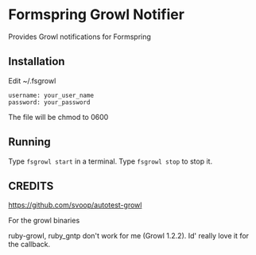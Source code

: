 # Formspring Growl Notifier

Provides Growl notifications for Formspring

## Installation

Edit ~/.fsgrowl

    username: your_user_name
    password: your_password

The file will be chmod to 0600

## Running

Type `fsgrowl start` in a terminal. Type `fsgrowl stop` to stop it.


## CREDITS

https://github.com/svoop/autotest-growl

For the growl binaries

ruby-growl, ruby_gntp don't work for me (Growl 1.2.2). Id' really love it for the callback.